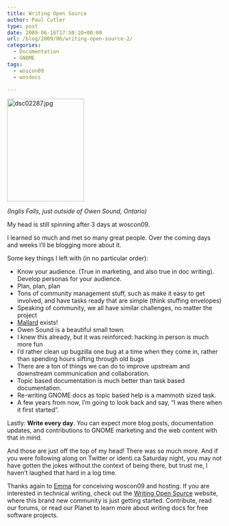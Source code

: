 ```yaml
---
title: Writing Open Source
author: Paul Cutler
type: post
date: 2009-06-16T17:50:10+00:00
url: /blog/2009/06/writing-open-source-2/
categories:
  - Documentation
  - GNOME
tags:
  - woscon09
  - wosdocs

---
```

[<img src="https://i1.wp.com/farm4.static.flickr.com/3413/3632357083_70660ba636_m.jpg?resize=180%2C240" width="180" height="240" alt="dsc02287.jpg" data-recalc-dims="1" />][1]

_(Inglis Falls, just outside of Owen Sound, Ontario)_

My head is still spinning after 3 days at woscon09.

I learned so much and met so many great people. Over the coming days and weeks I&#8217;ll be blogging more about it.

Some key things I left with (in no particular order):

  * Know your audience. (True in marketing, and also true in doc writing). Develop personas for your audience.
  * Plan, plan, plan
  * Tons of community management stuff, such as make it easy to get involved, and have tasks ready that are simple (think stuffing envelopes)
  * Speaking of community, we all have similar challenges, no matter the project
  * [Mallard][2] exists!
  * Owen Sound is a beautiful small town.
  * I knew this already, but it was reinforced: hacking in person is much more fun
  * I&#8217;d rather clean up bugzilla one bug at a time when they come in, rather than spending hours sifting through old bugs
  * There are a ton of things we can do to improve upstream and downstream communication and collaboration. 
  * Topic based documentation is much better than task based documentation.
  * Re-writing GNOME docs as topic based help is a mammoth sized task.
  * A few years from now, I&#8217;m going to look back and say, &#8220;I was there when it first started&#8221;.

Lastly: **Write every day**. You can expect more blog posts, documentation updates, and contributions to GNOME marketing and the web content with that in mind.

And those are just off the top of my head! There was so much more. And if you were following along on Twitter or identi.ca Saturday night, you may not have gotten the jokes without the context of being there, but trust me, I haven&#8217;t laughed that hard in a log time.

Thanks again to [Emma][3] for conceiving woscon09 and hosting. If you are interested in technical writing, check out the [Writing Open Source][4] website, where this brand new community is just getting started. Contribute, read our forums, or read our Planet to learn more about writing docs for free software projects.

 [1]: http://www.flickr.com/photos/silwenae/3632357083/ "dsc02287.jpg by silwenae, on Flickr"
 [2]: http://live.gnome.org/ProjectMallard
 [3]: http://www.emmajane.net/
 [4]: http://www.writingopensource.com